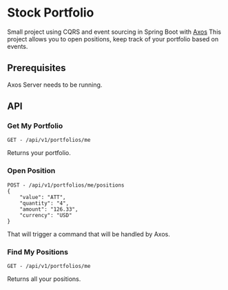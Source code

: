 # Stock Portfolio #

Small project using CQRS and event sourcing in Spring Boot with [Axos](https://axoniq.io/)
This project allows you to open positions, keep track of your portfolio based on events.

## Prerequisites ##

Axos Server needs to be running.

## API

### Get My Portfolio ###

```
GET - /api/v1/portfolios/me
```

Returns your portfolio.

### Open Position ###

```
POST - /api/v1/portfolios/me/positions
{
	"value": "ATT",
	"quantity": "4",
	"amount": "126.33",
	"currency": "USD"
}
```

That will trigger a command that will be handled by Axos.

### Find My Positions ###

```
GET - /api/v1/portfolios/me
```

Returns all your positions.
